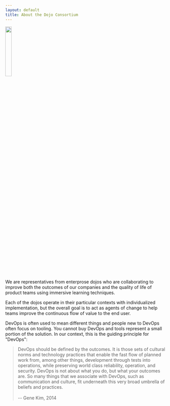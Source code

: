 ```yaml
---
layout: default
title: About the Dojo Consortium
---
```


<img src="./assets/img/logos/dojo-consortium-logo.png" width="20%">

We are representatives from enterprose dojos who are collaborating to improve both the outcomes of our companies and the
quality of life of product teams using immersive learning techniques.

Each of the dojos operate in their particular contexts with individualized implementation, but the overall goal is to act as agents
of change to help teams improve the continuous flow of value to the end user.

DevOps is often used to mean different things and people new to DevOps often focus on tooling. You cannot buy DevOps and tools
represent a small portion of the solution. In our context, this is the guiding principle for "DevOps":

<blockquote>
DevOps should be defined by the outcomes. It is those sets of cultural norms and
technology practices that enable the fast flow of planned work from, among other
things, development through tests into operations, while preserving world class
reliability, operation, and security. DevOps is not about what you do, but what
your outcomes are. So many things that we associate with DevOps, such as
communication and culture, fit underneath this very broad umbrella of beliefs
and practices.<br><br>-- Gene Kim, 2014
</blockquote>
